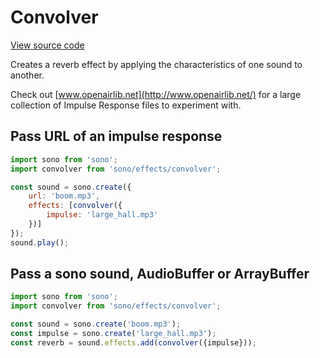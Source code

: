 # Convolver

[View source code](../../src/effects/convolver.js)

Creates a reverb effect by applying the characteristics of one sound to another.


Check out [www.openairlib.net](http://www.openairlib.net/) for a large collection of Impulse Response files to experiment with.

## Pass URL of an impulse response

```javascript
import sono from 'sono';
import convolver from 'sono/effects/convolver';

const sound = sono.create({
    url: 'boom.mp3',
    effects: [convolver({
        impulse: 'large_hall.mp3'
    })]
});
sound.play();
```

## Pass a sono sound, AudioBuffer or ArrayBuffer

```javascript
import sono from 'sono';
import convolver from 'sono/effects/convolver';

const sound = sono.create('boom.mp3');
const impulse = sono.create('large_hall.mp3');
const reverb = sound.effects.add(convolver({impulse}));
```
